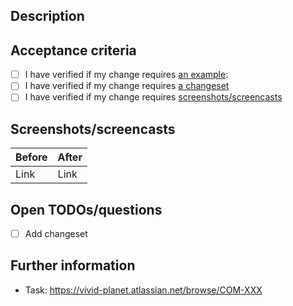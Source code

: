 ## Description

## Acceptance criteria

-   [ ] I have verified if my change requires [an example](https://github.com/vivid-planet/comet/blob/HEAD/CONTRIBUTING.md#example): <!-- Unit test | Demo | Development story | No example needed --->
-   [ ] I have verified if my change requires [a changeset](https://github.com/vivid-planet/comet/blob/HEAD/CONTRIBUTING.md#changeset)
-   [ ] I have verified if my change requires [screenshots/screencasts](https://github.com/vivid-planet/comet/blob/HEAD/CONTRIBUTING.md#screenshotsscreencasts)

## Screenshots/screencasts

| Before | After |
| ------ | ----- |
| Link   | Link  |

## Open TODOs/questions

-   [ ] Add changeset

## Further information

-   Task: https://vivid-planet.atlassian.net/browse/COM-XXX
